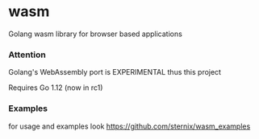 # wasm
Golang wasm library for browser based applications

### Attention

Golang's WebAssembly port is EXPERIMENTAL thus this project

Requires Go 1.12 (now in rc1)

### Examples

for usage and examples look https://github.com/sternix/wasm_examples
